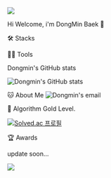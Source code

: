 <img src="https://capsule-render.vercel.app/api?type=waving&color=BDBDC8&height=150&section=header" />

Hi Welcome, i'm DongMin Baek 👋


🛠️ Stacks

       

💪🏼 Tools

     

Dongmin's GitHub stats


![Dongmin's GitHub stats](https://github-readme-stats.vercel.app/api?username=dongmin0204&show_icons=true&hide=contribs,prs&show_icons=true&theme=skyblue)

🐱 About Me
![Dongmin's email](https://img.shields.io/badge/Gmail-D14836?style=for-the-badge&logo=gmail&logoColor=white)

🏅 Algorithm Gold Level.

[![Solved.ac 프로필](http://mazassumnida.wtf/api/v2/generate_badge?boj=nm2205)](https://solved.ac/nm2205)

🏆 Awards

update soon...

<img src="https://capsule-render.vercel.app/api?type=waving&color=BDBDC8&height=150&section=footer" />
